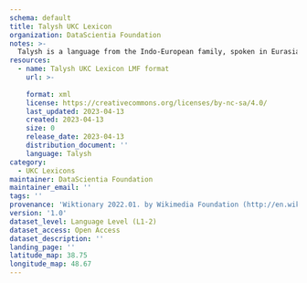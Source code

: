 ```yaml
---
schema: default
title: Talysh UKC Lexicon
organization: DataScientia Foundation
notes: >-
  Talysh is a language from the Indo-European family, spoken in Eurasia. The UKC Lexicon of Talysh is represented as a lexico-semantic network. It consists of words, word senses, synsets, as well as sense-level and synset-level relationships.
resources:
  - name: Talysh UKC Lexicon LMF format
    url: >-
      
    format: xml
    license: https://creativecommons.org/licenses/by-nc-sa/4.0/
    last_updated: 2023-04-13
    created: 2023-04-13
    size: 0
    release_date: 2023-04-13
    distribution_document: ''
    language: Talysh
category:
  - UKC Lexicons
maintainer: DataScientia Foundation
maintainer_email: ''
tags: ''
provenance: 'Wiktionary 2022.01. by Wikimedia Foundation (http://en.wiktionary.org); CogNet 2.1 by Khuyagbaatar Batsuren, National University of Mongolia (http://cognet.ukc.disi.unitn.it); Princeton WordNet 2.1 by Princeton University (https://wordnet.princeton.edu)'
version: '1.0'
dataset_level: Language Level (L1-2)
dataset_access: Open Access
dataset_description: ''
landing_page: ''
latitude_map: 38.75
longitude_map: 48.67
---
```

